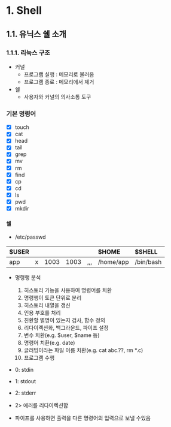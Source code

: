 # 1. Shell

## 1.1. 유닉스 쉘 소개

### 1.1.1. 리눅스 구조

- 커널
  - 프로그램 실행 : 메모리로 불러옴
  - 프로그램 종료 : 메모리에서 제거
- 쉘
  - 사용자와 커널의 의사소통 도구

### 기본 명령어
- [x] touch
- [x] cat
- [x] head
- [x] tail
- [x] grep
- [x] mv
- [x] rm
- [x] find
- [x] cp
- [x] cd
- [x] ls
- [x] pwd
- [x] mkdir

#### 쉘
- /etc/passwd

| \$USER |     |      |      |     | \$HOME    | \$SHELL   |
| :----- | :-- | :--- | :--- | :-- | :-------- | :-------- |
| app    | x   | 1003 | 1003 | ,,, | /home/app | /bin/bash |


- 명령행 분석
  1. 히스토리 기능을 사용하여 명령어를 치환
  2. 명령행이 토큰 단위로 분리
  3. 히스토리 내열을 갱신
  4. 인용 부호를 처리
  5. 친환할 별명이 있는지 검사, 함수 정의
  6. 리다이렉션화, 백그라운드, 파이프 설정
  7. 변수 치환(e.g. $user, $name 등)
  8. 명령어 치환(e.g. date)
  9. 글러빙이라는 파일 이름 치환(e.g. cat abc.??, rm *.c)
  10. 프로그램 수행

- 0: stdin
- 1: stdout
- 2: stderr
- 2> 에러를 리다이렉션함

- 파이프를 사용하면 출력을 다른 명령어의 입력으로 보낼 수있음